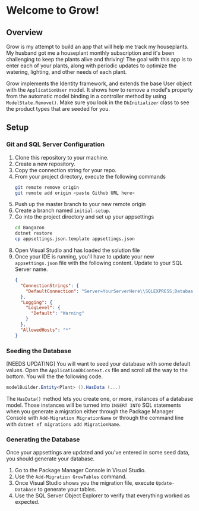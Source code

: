 # Welcome to Grow!

## Overview

Grow is my attempt to build an app that will help me track my houseplants. My husband got me a houseplant monthly subscription and it's been challenging to keep the plants alive and thriving! The goal with this app is to enter each of your plants, along with periodic updates to optimize the watering, lighting, and other needs of each plant.

Grow implements the Identity framework, and extends the base User object with the `ApplicationUser` model.
It shows how to remove a model's property from the automatic model binding in a controller method by using `ModelState.Remove()`.
Make sure you look in the `DbInitializer` class to see the product types that are seeded for you.

## Setup

### Git and SQL Server Configuration

1. Clone this repository to your machine.
1. Create a new repository.
1. Copy the connection string for your repo.
1. From your project directory, execute the following commands
    ```sh
    git remote remove origin
    git remote add origin <paste Github URL here>
    ```
1. Push up the master branch to your new remote origin
1. Create a branch named `initial-setup`.
1. Go into the project directory and set up your appsettings
    ```sh
    cd Bangazon
    dotnet restore
    cp appsettings.json.template appsettings.json
    ```
1. Open Visual Studio and has loaded the solution file
1. Once your IDE is running, you'll have to update your new `appsettings.json` file with the following content. Update to your SQL Server name.
    ```json
    {
      "ConnectionStrings": {
        "DefaultConnection": "Server=YourServerHere\\SQLEXPRESS;Database=BangazonSite;Trusted_Connection=True;"
      },
      "Logging": {
        "LogLevel": {
          "Default": "Warning"
        }
      },
      "AllowedHosts": "*"
    }
    ```

### Seeding the Database

[NEEDS UPDATING]
You will want to seed your database with some default values. Open the `ApplicationDbContext.cs` file and scroll all the way to the bottom. You will the the following code.

```cs
modelBuilder.Entity<Plant> ().HasData (...)
```

The `HasData()` method lets you create one, or more, instances of a database model. Those instances will be turned into `INSERT INTO` SQL statements when you generate a migration either through the Package Manager Console with `Add-Migration MigrationName` or through the command line with `dotnet ef migrations add MigrationName`.

### Generating the Database

Once your appsettings are updated and you've entered in some seed data, you should generate your database.

1. Go to the Package Manager Console in Visual Studio.
1. Use the `Add-Migration GrowTables` command.
1. Once Visual Studio shows you the migration file, execute `Update-Database` to generate your tables.
1. Use the SQL Server Object Explorer to verify that everything worked as expected.
